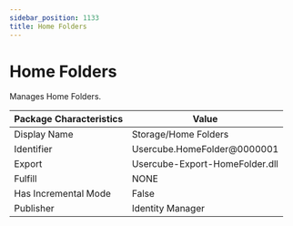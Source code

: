 ```yaml
---
sidebar_position: 1133
title: Home Folders
---
```


# Home Folders

Manages Home Folders.

| Package Characteristics | Value |
| --- | --- |
| Display Name | Storage/Home Folders |
| Identifier | Usercube.HomeFolder@0000001 |
| Export | Usercube-Export-HomeFolder.dll |
| Fulfill | NONE |
| Has Incremental Mode | False |
| Publisher | Identity Manager |